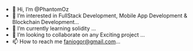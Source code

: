 - 👋 Hi, I’m @PhantomOz
- 👀 I’m interested in FullStack Development, Mobile App Development & Blockchain Development...
- 🌱 I’m currently learning solidity ...
- 💞️ I’m looking to collaborate on any Exciting project  ...
- 📫 How to reach me faniogor@gmail.com...

<!---
PhantomOz/PhantomOz is a ✨ special ✨ repository because its `README.md` (this file) appears on your GitHub profile.
You can click the Preview link to take a look at your changes.
--->
